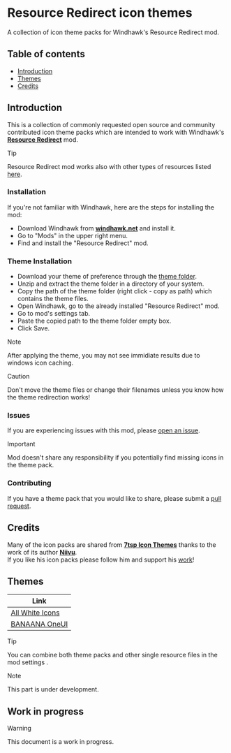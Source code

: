 # Resource Redirect icon themes

A collection of icon theme packs for Windhawk's Resource Redirect mod.

## Table of contents

* [Introduction](#introduction)
* [Themes](#themes)
* [Credits](#credits)

## Introduction

This is a collection of commonly requested open source and community contributed icon theme packs which are intended 
to work with Windhawk's **[Resource Redirect](https://windhawk.net/mods/icon-resource-redirect)** mod.

> [!TIP]
> Resource Redirect mod works also with other types of resources listed [here](https://windhawk.net/mods/icon-resource-redirect).

### Installation
If you're not familiar with Windhawk, here are the steps for installing the mod:

* Download Windhawk from **[windhawk.net](https://windhawk.net/)** and install it.
* Go to "Mods" in the upper right menu.
* Find and install the "Resource Redirect" mod.

### Theme Installation

* Download your theme of preference through the [theme folder](https://github.com/ramensoftware/resource-redirect-icon-themes/tree/main/Resource%20Redirect%20themes).
* Unzip and extract the theme folder in a directory of your system.
* Copy the path of the theme folder (right click - copy as path) which contains the theme files.
* Open Windhawk, go to the already installed "Resource Redirect" mod.
* Go to mod's settings tab.
* Paste the copied path to the theme folder empty box.
* Click Save.
> [!NOTE]  
> After applying the theme, you may not see immidiate results due to windows icon caching.

> [!CAUTION]
> Don't move the theme files or change their filenames unless you know how the theme redirection works!

### Issues
If you are experiencing issues with this mod, please [open an issue](https://github.com/ramensoftware/resource-redirect-icon-themes/issues).
> [!IMPORTANT]  
> Mod doesn't share any responsibility if you potentially find missing icons in the theme pack.

### Contributing

If you have a theme pack that you would
like to share, please submit a [pull request](https://github.com/ramensoftware/resource-redirect-icon-themes/pulls).

## Credits
Many of the icon packs are shared from **[7tsp Icon Themes](https://github.com/niivu/7tsp-Icon-themes)** thanks to the work of its author **[Niivu](https://github.com/niivu)**. \
If you like his icon packs please follow him and support his [work](https://www.deviantart.com/niivu)!

## Themes
| Link |
| ---- |
| [All White Icons](https://github.com/ramensoftware/resource-redirect-icon-themes/blob/main/Resource%20Redirect%20themes/RR%20All%20White%20Icons.zip) |
| [BANAANA OneUI](https://github.com/ramensoftware/resource-redirect-icon-themes/blob/main/Resource%20Redirect%20themes/RR%20BANAANA%20OneUI.zip) |

> [!TIP]
> You can combine both theme packs and other single resource files in the mod settings .

> [!NOTE]  
> This part is under development.

## Work in progress
> [!WARNING]  
> This document is a work in progress.

